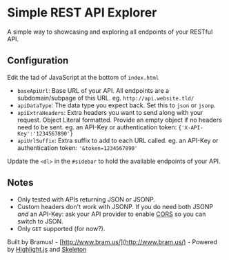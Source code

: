 # Simple REST API Explorer

A simple way to showcasing and exploring all endpoints of your RESTful API.

## Configuration

Edit the tad of JavaScript at the bottom of `index.html`

* `baseApiUrl`: Base URL of your API. All endpoints are a subdomain/subpage of this URL. eg. `http://api.website.tld/`
* `apiDataType`: The data type you expect back. Set this to `json` or `jsonp`.
* `apiExtraHeaders`: Extra headers you want to send along with your request. Object Literal formatted. Provide an empty object if no headers need to be sent. eg. an API-Key or authentication token: `{'X-API-Key':'1234567890'}`
* `apiUrlSuffix`: Extra suffix to add to each URL called. eg. an API-Key or authentication token: `'&token=1234567890'`

Update the `<dl>` in the `#sidebar` to hold the available endpoints of your API.

## Notes

* Only tested with APIs returning JSON or JSONP.
* Custom headers don't work with JSONP. If you do need both JSONP *and* an API-Key: ask your API provider to enable [CORS](http://www.html5rocks.com/en/tutorials/cors/) so you can switch to JSON.
* Only `GET` supported (for now?).

Built by Bramus! - [http://www.bram.us/](http://www.bram.us/) - Powered by [Highlight.js](http://softwaremaniacs.org/soft/highlight/en/) and [Skeleton](http://www.getskeleton.com/)